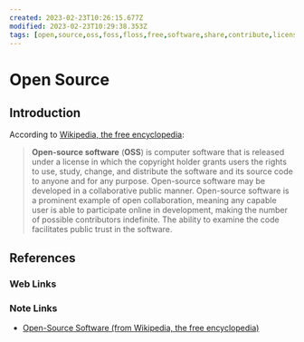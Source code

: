 ```yaml
---
created: 2023-02-23T10:26:15.677Z
modified: 2023-02-23T10:29:38.353Z
tags: [open,source,oss,foss,floss,free,software,share,contribute,license]
---
```

# Open Source

## Introduction

According to [Wikipedia, the free encyclopedia][open-source-wiki]:

>**Open-source software** (**OSS**) is computer software that is released under
>a license in which the copyright holder grants users the rights to use,
>study, change, and distribute the software and
>its source code to anyone and for any purpose.
>Open-source software may be developed in a collaborative public manner.
>Open-source software is a prominent example of open collaboration,
>meaning any capable user is able to participate online in development,
>making the number of possible contributors indefinite.
>The ability to examine the code facilitates public trust in the software.

## References

### Web Links

<!-- Hidden References -->

### Note Links

* [Open-Source Software (from Wikipedia, the free encyclopedia)][open-source-wiki]

<!-- Hidden References -->
[open-source-wiki]: https://en.wikipedia.org/wiki/Open-source_software "Open-Source Software (from Wikipedia, the free encyclopedia)"
